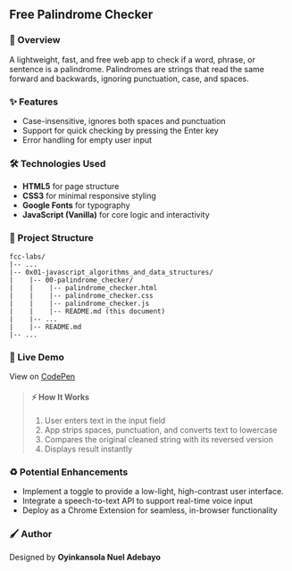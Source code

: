 ## Free Palindrome Checker

### :book: Overview

A lightweight, fast, and free web app to check if a word, phrase, or sentence is a palindrome. Palindromes are strings that read the same forward and backwards, ignoring punctuation, case, and spaces.

### :sparkles: Features

- Case-insensitive, ignores both spaces and punctuation
- Support for quick checking by pressing the Enter key
- Error handling for empty user input

### :hammer_and_wrench: Technologies Used

- **HTML5** for page structure
- **CSS3** for minimal responsive styling
- **Google Fonts** for typography
- **JavaScript (Vanilla)** for core logic and interactivity

### :file_folder: Project Structure

```
fcc-labs/
|-- ...
|-- 0x01-javascript_algorithms_and_data_structures/
|    |-- 00-palindrome_checker/
|    |    |-- palindrome_checker.html
|    |    |-- palindrome_checker.css
|    |    |-- palindrome_checker.js
|    |    |-- README.md (this document)
|    |-- ...
|    |-- README.md
|-- ...
```

### :rocket: Live Demo

View on [CodePen](https://codepen.io/oyingidie/full/MWNGENa)

> #### :zap: How It Works
>
> 1. User enters text in the input field
> 2. App strips spaces, punctuation, and converts text to lowercase
> 3. Compares the original cleaned string with its reversed version
> 4. Displays result instantly

### :recycle: Potential Enhancements

- Implement a toggle to provide a low-light, high-contrast user interface. 
- Integrate a speech-to-text API to support real-time voice input
- Deploy as a Chrome Extension for seamless, in-browser functionality

### :paintbrush: Author

Designed by **Oyinkansola Nuel Adebayo**
